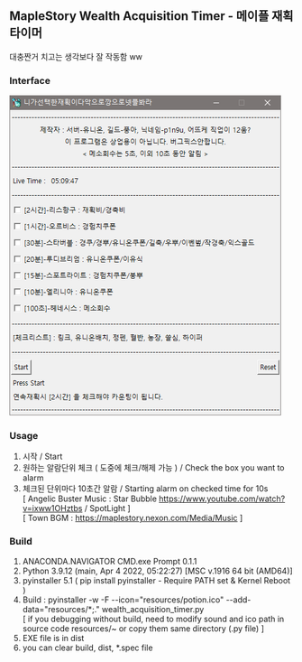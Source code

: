 ## MapleStory Wealth Acquisition Timer - 메이플 재획 타이머

대충짠거 치고는 생각보다 잘 작동함 ww   

### Interface
![img](./interface.png)

### Usage
1. 시작 / Start
2. 원하는 알람단위 체크 ( 도중에 체크/해제 가능 ) / Check the box you want to alarm
3. 체크된 단위마다 10초간 알람 / Starting alarm on checked time for 10s   
[ Angelic Buster Music : Star Bubble https://www.youtube.com/watch?v=ixww1OHztbs / SpotLight ]   
[ Town BGM : https://maplestory.nexon.com/Media/Music ]

### Build
1. ANACONDA.NAVIGATOR CMD.exe Prompt 0.1.1
2. Python 3.9.12 (main, Apr  4 2022, 05:22:27) [MSC v.1916 64 bit (AMD64)]
3. pyinstaller 5.1 ( pip install pyinstaller - Require PATH set & Kernel Reboot )
4. Build : pyinstaller -w -F --icon="resources/potion.ico" --add-data="resources/*;." wealth_acquisition_timer.py   
[ if you debugging without build, need to modify sound and ico path in source code resources/~ or copy them same directory (.py file) ] 
5. EXE file is in dist
6. you can clear build, dist, *.spec file
